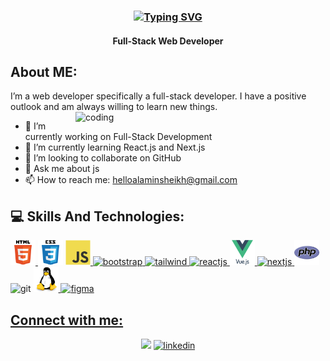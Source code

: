 <h3 align="center">
<a href="https://git.io/typing-svg"><img src="https://readme-typing-svg.demolab.com?      font=Fira+Code&size=24&pause=1000&center=true&vCenter=true&multiline=true&width=460&lines=Hey+there+👋,I'm+Al-Amin+%3C%2F%3E" alt="Typing SVG" /></a>
</h3>

<h4 align="center"> Full-Stack Web Developer</h4>

<!-- About Me part -->
## About ME:
I’m a web developer specifically a full-stack developer. I have a positive outlook and am always willing to learn new things.
<img align="right" alt="coding" width="400" src="https://i.giphy.com/Rpl1sod1vCXK0L2SUN.webp">
- 🔭 I’m currently working on Full-Stack Development 
- 🌱 I’m currently learning React.js and Next.js  
- 👯 I’m looking to collaborate on GitHub 
- 💬 Ask me about js 
- 📫 How to reach me: helloalaminsheikh@gmail.com 

<h2>💻 Skills And Technologies:</h2>

<p align="left"> 
<a href="https://www.w3.org/html/" target="_blank" rel="noreferrer"> <img src="https://raw.githubusercontent.com/devicons/devicon/master/icons/html5/html5-original-wordmark.svg" alt="html5" width="40" height="40"/> </a>
<img src="https://raw.githubusercontent.com/devicons/devicon/master/icons/css3/css3-original-wordmark.svg" alt="css3" width="40" height="40"/> </a> <a href="https://www.figma.com/" target="_blank" rel="noreferrer">  <a href="https://developer.mozilla.org/en-US/docs/Web/JavaScript" target="_blank" rel="noreferrer">  <img src="https://raw.githubusercontent.com/devicons/devicon/master/icons/javascript/javascript-original.svg" alt="javascript" width="40" height="40"/> </a>   <a href="https://getbootstrap.com" target="_blank" rel="noreferrer"> 
  <img src="https://www.vectorlogo.zone/logos/getbootstrap/getbootstrap-ar21.svg" alt="bootstrap" width="70" height="40"/> </a> <a href="https://tailwindcss.com/" target="_blank" rel="noreferrer"> <img src="https://www.vectorlogo.zone/logos/tailwindcss/tailwindcss-icon.svg" alt="tailwind" width="40" height="40"/> </a> 
<a href="https://react.dev/" target="_blank" rel="noreferrer">   <img src="https://www.vectorlogo.zone/logos/reactjs/reactjs-ar21.svg" alt="reactjs" width="70" height="40"/> </a>
  <a href="https://vuejs.org/" target="_blank" rel="noreferrer">   <img src="https://raw.githubusercontent.com/devicons/devicon/master/icons/vuejs/vuejs-original-wordmark.svg" alt="vuejs" width="40" height="40"/> </a>
 <a href="https://nextjs.org/" target="_blank" rel="noreferrer">   <img src="https://www.vectorlogo.zone/logos/nextjs/nextjs-icon.svg" alt="nextjs" width="40" height="40"/> </a>
  <a href="https://www.php.net" target="_blank" rel="noreferrer">   <img src="https://raw.githubusercontent.com/devicons/devicon/master/icons/php/php-original.svg" alt="php" width="40" height="40"/> </a>    <img src="https://www.vectorlogo.zone/logos/git-scm/git-scm-icon.svg" alt="git" width="40" height="40"/> </a> <a href="https://www.linux.org/" target="_blank" rel="noreferrer"> 
  <img src="https://raw.githubusercontent.com/devicons/devicon/master/icons/linux/linux-original.svg" alt="linux" width="40" height="40"/> </a>  
 <a href="https://www.photoshop.com/en" target="_blank" rel="noreferrer"> <img src="https://www.vectorlogo.zone/logos/figma/figma-icon.svg" alt="figma" width="40" height="40"/> </a> <a href="https://git-scm.com/" target="_blank" rel="noreferrer">
 </p>



<h2>Connect with me: </h2>
<div align="center">
  <a href="https://github.com/alaminsframe/"><img src="https://img.shields.io/badge/GitHub-100000?style=for-the-badge&logo=github&logoColor=white"/></a>
  <a href="https://www.linkedin.com/in/alaminsheikh-dev//"><img src='https://img.shields.io/badge/LinkedIn-0077B5?style=for-the-badge&logo=linkedin&logoColor=white' alt='linkedin'></a>
 </div>
<br/>


